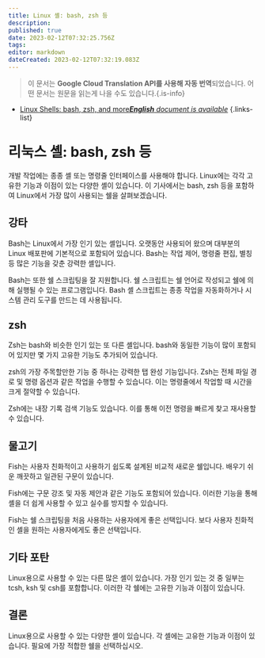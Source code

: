 ```yaml
---
title: Linux 셸: bash, zsh 등
description: 
published: true
date: 2023-02-12T07:32:25.756Z
tags: 
editor: markdown
dateCreated: 2023-02-12T07:32:19.083Z
---
```


> 이 문서는 **Google Cloud Translation API를 사용해 자동 번역**되었습니다.
어떤 문서는 원문을 읽는게 나을 수도 있습니다.{.is-info}



- [Linux Shells: bash, zsh, and more***English** document is available*](/en/Knowledge-base/Linux/linux-shells-bash-zsh-and-more)
{.links-list}


# 리눅스 셸: bash, zsh 등

개발 작업에는 종종 셸 또는 명령줄 인터페이스를 사용해야 합니다. Linux에는 각각 고유한 기능과 이점이 있는 다양한 셸이 있습니다. 이 기사에서는 bash, zsh 등을 포함하여 Linux에서 가장 많이 사용되는 쉘을 살펴보겠습니다.

## 강타

Bash는 Linux에서 가장 인기 있는 셸입니다. 오랫동안 사용되어 왔으며 대부분의 Linux 배포판에 기본적으로 포함되어 있습니다. Bash는 작업 제어, 명령줄 편집, 별칭 등 많은 기능을 갖춘 강력한 셸입니다.

Bash는 또한 쉘 스크립팅을 잘 지원합니다. 쉘 스크립트는 쉘 언어로 작성되고 쉘에 의해 실행될 수 있는 프로그램입니다. Bash 셸 스크립트는 종종 작업을 자동화하거나 시스템 관리 도구를 만드는 데 사용됩니다.

## zsh

Zsh는 bash와 비슷한 인기 있는 또 다른 셸입니다. bash와 동일한 기능이 많이 포함되어 있지만 몇 가지 고유한 기능도 추가되어 있습니다.

zsh의 가장 주목할만한 기능 중 하나는 강력한 탭 완성 기능입니다. Zsh는 전체 파일 경로 및 명령 옵션과 같은 작업을 수행할 수 있습니다. 이는 명령줄에서 작업할 때 시간을 크게 절약할 수 있습니다.

Zsh에는 내장 기록 검색 기능도 있습니다. 이를 통해 이전 명령을 빠르게 찾고 재사용할 수 있습니다.

## 물고기

Fish는 사용자 친화적이고 사용하기 쉽도록 설계된 비교적 새로운 쉘입니다. 배우기 쉬운 깨끗하고 일관된 구문이 있습니다.

Fish에는 구문 강조 및 자동 제안과 같은 기능도 포함되어 있습니다. 이러한 기능을 통해 셸을 더 쉽게 사용할 수 있고 실수를 방지할 수 있습니다.

Fish는 쉘 스크립팅을 처음 사용하는 사용자에게 좋은 선택입니다. 보다 사용자 친화적인 셸을 원하는 사용자에게도 좋은 선택입니다.

## 기타 포탄

Linux용으로 사용할 수 있는 다른 많은 셸이 있습니다. 가장 인기 있는 것 중 일부는 tcsh, ksh 및 csh를 포함합니다. 이러한 각 쉘에는 고유한 기능과 이점이 있습니다.

## 결론

Linux용으로 사용할 수 있는 다양한 셸이 있습니다. 각 셸에는 고유한 기능과 이점이 있습니다. 필요에 가장 적합한 쉘을 선택하십시오.